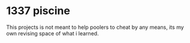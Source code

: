 # 1337 piscine

This projects is not meant to help poolers to cheat by any means, its my own
revising space of what i learned.
